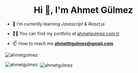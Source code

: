 <h1 align="center">Hi 👋, I'm Ahmet Gülmez</h1>

- 🌱 I’m currently learning *Javascript* & *React.js*

- 👨‍💻 You can find my portfolio at [ahmetgulmez.com.tr](https://ahmetgulmez.com.tr/)

- 📫 How to reach me **ahmetttgulmez@gmail.com**

<p align="left"> <img src="https://komarev.com/ghpvc/?username=theahmetgg&label=Profile%20views&color=b40e1e&style=plastic" alt="ahmetgulmez" /> </p>
<p><img align="left" src="https://github-readme-stats.vercel.app/api/top-langs?username=theahmetgg&show_icons=true&locale=en&layout=compact" alt="ahmetgulmez" /></p>

<p>&nbsp;<img align="center" src="https://github-readme-stats.vercel.app/api?username=theahmetgg&show_icons=true&theme=highcontrast&locale=en" alt="ahmetgulmez" /></p>
